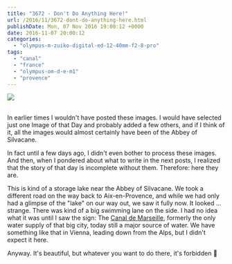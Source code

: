 ```yaml
---
title: "3672 - Don't Do Anything Here!"
url: /2016/11/3672-dont-do-anything-here.html
publishDate: Mon, 07 Nov 2016 19:00:12 +0000
date: 2016-11-07 20:00:12
categories: 
  - "olympus-m-zuiko-digital-ed-12-40mm-f2-8-pro"
tags: 
  - "canal"
  - "france"
  - "olympus-om-d-e-m1"
  - "provence"
---
```

<div class="container">
<div class="center"><a target="_blank" href="https://d25zfm9zpd7gm5.cloudfront.net/1200x1200/2016/20160620_163118_lr.jpg"><img class="webfeedsFeaturedVisual" src="https://d25zfm9zpd7gm5.cloudfront.net/0600x0600/2016/20160620_163118_lr.jpg" /></a></div>
</div>
<br />

In earlier times I wouldn't have posted these images. I would have selected just one Image of that Day and probably added a few others, and if I think of it, all the images would almost certainly have been of the Abbey of Silvacane.

<a target="_blank" href="https://d25zfm9zpd7gm5.cloudfront.net/1200x1200/2016/20160620_163200_lr.jpg"><img style="margin: 0pt 0px 0pt 10px; float: right;" src="https://d25zfm9zpd7gm5.cloudfront.net/0150x0150/2016/20160620_163200_lr.jpg" alt="" border="0" /></a> In fact until a few days ago, I didn't even bother to process these images. And then, when I pondered about what to write in the next posts, I realized that the story of that day is incomplete without them. Therefore: here they are.

<a target="_blank" href="https://d25zfm9zpd7gm5.cloudfront.net/1200x1200/2016/20160620_163325_lr.jpg"><img style="margin: 0pt 10px 0pt 0px; float: left;" src="https://d25zfm9zpd7gm5.cloudfront.net/0150x0150/2016/20160620_163325_lr.jpg" alt="" border="0" /></a> This is kind of a storage lake near the Abbey of Silvacane. We took a different road on the way back to Aix-en-Provence, and while we had only had a glimpse of the "lake" on our way out, we saw it fully now. It looked ... strange. There was kind of a big swimming lane on the side. I had no idea what it was until I saw the sign: The <a href="https://en.wikipedia.org/wiki/Canal_de_Marseille" target="_blank">Canal de Marseille</a>, formerly the only water supply of that big city, today still a major source of water. We have something like that in Vienna, leading down from the Alps, but I didn't expect it here.

Anyway. It's beautiful, but whatever you want to do there, it's forbidden 🙂
